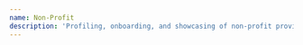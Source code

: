```yaml
---
name: Non-Profit
description: 'Profiling, onboarding, and showcasing of non-profit providers.'
---
```

